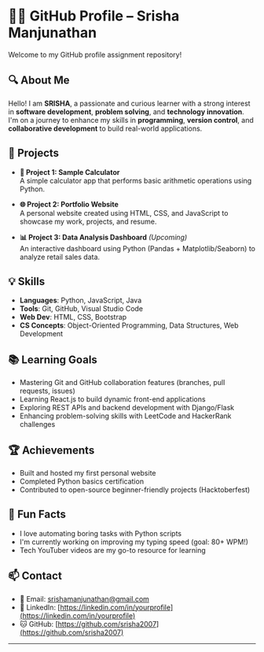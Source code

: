 # 👩‍💻 GitHub Profile – Srisha Manjunathan

Welcome to my GitHub profile assignment repository!

## 🔍 About Me
Hello! I am **SRISHA**, a passionate and curious learner with a strong interest in **software development**, **problem solving**, and **technology innovation**.  
I'm on a journey to enhance my skills in **programming**, **version control**, and **collaborative development** to build real-world applications.

## 🚀 Projects
- **🔢 Project 1: Sample Calculator**  
  A simple calculator app that performs basic arithmetic operations using Python.

- **🌐 Project 2: Portfolio Website**  
  A personal website created using HTML, CSS, and JavaScript to showcase my work, projects, and resume.

- **📊 Project 3: Data Analysis Dashboard** *(Upcoming)*  
  An interactive dashboard using Python (Pandas + Matplotlib/Seaborn) to analyze retail sales data.

## 💡 Skills
- **Languages**: Python, JavaScript, Java  
- **Tools**: Git, GitHub, Visual Studio Code  
- **Web Dev**: HTML, CSS, Bootstrap  
- **CS Concepts**: Object-Oriented Programming, Data Structures, Web Development  

## 📚 Learning Goals
- Mastering Git and GitHub collaboration features (branches, pull requests, issues)  
- Learning React.js to build dynamic front-end applications  
- Exploring REST APIs and backend development with Django/Flask  
- Enhancing problem-solving skills with LeetCode and HackerRank challenges  

## 🏆 Achievements
- Built and hosted my first personal website  
- Completed Python basics certification  
- Contributed to open-source beginner-friendly projects (Hacktoberfest)

## 🎯 Fun Facts
- I love automating boring tasks with Python scripts  
- I'm currently working on improving my typing speed (goal: 80+ WPM!)  
- Tech YouTuber videos are my go-to resource for learning

## 📫 Contact
- 📧 Email: [srishamanjunathan@gmail.com](mailto:srishamanjunathan@gmail.com)  
- 🔗 LinkedIn: [https://linkedin.com/in/yourprofile](https://linkedin.com/in/yourprofile)  
- 🐱 GitHub: [https://github.com/srisha2007](https://github.com/srisha2007)

---
